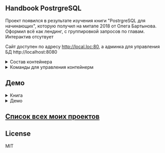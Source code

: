 ## Handbook PostrgreSQL

Проект появился в результате изучения книги "PostrgreSQL для начинающих", которую получил на митапе 2018 от Олега Бартынова. Оформил всё как лендинг, с группировкой запросов по главам. Интерактив отсутвует

Сайт доступен по адресу http://local.loc:80, а админка для управления БД http://localhost:8080

<details>
    <summary>Состав контейнера</summary>
    
* PHP-fpm latest
* Ngnix
* Postgresql 10
* Adminer
</details>


<details>
    <summary>Команды для управления контейнерм</summary>
    
   Первый запуск
    
```
make start
```
 
 Остановка
    
```
make stop
```   

Старт

```
make start
```  
	
Рестарт
	
```
make restart
```

Прекращение работы контейнера

```
make stop
```

Аналог composer update

```
make composer-update
```

Аналог composer install

```
make composer-install
```

Инициализация зависимостей composer c update

```
make composer
```
	
Production composer build
	
```
   make composer-prod
```
</details>


## Демо 

<details>
  <summary>Книга</summary>
  
![handbook postgresql][HandbookPostgreSQL]  
</details>  

<details>
  <summary>Демо</summary>
  
![demo][Demo]
</details> 


## [Список всех моих проектов][ListAllMyProject]

License
----
MIT

[ListAllMyProject]:<https://github.com/iebrosalin/all_public_projects>

[HandbookPostgreSQL]:<https://github.com/iebrosalin/public_web/blob/backend/pure_php/handbook_postgresql/descriptions/gif/handbook_postgresql.jpg>
[Demo]:<https://github.com/iebrosalin/public_web/blob/backend/pure_php/handbook_postgresql/descriptions/gif/demo.gif>
